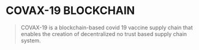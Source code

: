 # COVAX-19 BLOCKCHAIN

> COVAX-19 is a blockchain-based covid 19 vaccine supply chain that enables the creation of decentralized no trust based supply chain system.
>

